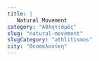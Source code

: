 ```yaml
---
title: |
   Natural Movement
category: "Αθλητισμός"
slug: "natural-movement"
slugCategory: "athlitismos"
city: "Θεσσαλονίκη"
---
```


